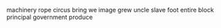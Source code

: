 machinery rope circus bring we image grew uncle slave foot entire block principal government produce